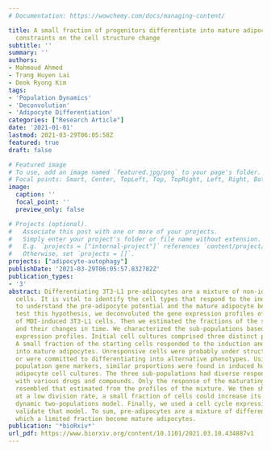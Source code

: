 ```yaml
---
# Documentation: https://wowchemy.com/docs/managing-content/

title: A small fraction of progenitors differentiate into mature adipocytes due to
  constraints on the cell structure change
subtitle: ''
summary: ''
authors:
- Mahmoud Ahmed
- Trang Huyen Lai
- Deok Ryong Kim
tags:
- 'Population Dynamics'
- 'Deconvolution'
- 'Adipocyte Differentiation'
categories: ["Research Article"]
date: '2021-01-01'
lastmod: 2021-03-29T06:05:58Z
featured: true
draft: false

# Featured image
# To use, add an image named `featured.jpg/png` to your page's folder.
# Focal points: Smart, Center, TopLeft, Top, TopRight, Left, Right, BottomLeft, Bottom, BottomRight.
image:
  caption: ''
  focal_point: ''
  preview_only: false

# Projects (optional).
#   Associate this post with one or more of your projects.
#   Simply enter your project's folder or file name without extension.
#   E.g. `projects = ["internal-project"]` references `content/project/deep-learning/index.md`.
#   Otherwise, set `projects = []`.
projects: ["adipocyte-autophagy"]
publishDate: '2021-03-29T06:05:57.832782Z'
publication_types:
- '3'
abstract: Differentiating 3T3-L1 pre-adipocytes are a mixture of non-identical culture
  cells. It is vital to identify the cell types that respond to the induction stimulus
  to understand the pre-adipocyte potential and the mature adipocyte behavior. To
  test this hypothesis, we deconvoluted the gene expression profiles of the cell culture
  of MDI-induced 3T3-L1 cells. Then we estimated the fractions of the sub-populations
  and their changes in time. We characterized the sub-populations based on their specific
  expression profiles. Initial cell cultures comprised three distinct phenotypes.
  A small fraction of the starting cells responded to the induction and developed
  into mature adipocytes. Unresponsive cells were probably under structural constraints
  or were committed to differentiating into alternative phenotypes. Using the same
  population gene markers, similar proportions were found in induced human primary
  adipocyte cell cultures. The three sub-populations had diverse responses to treatment
  with various drugs and compounds. Only the response of the maturating sub-population
  resembled that estimated from the profiles of the mixture. We then showed that even
  at a low division rate, a small fraction of cells could increase its share in a
  dynamic two-populations model. Finally, we used a cell cycle expression index to
  validate that model. To sum, pre-adipocytes are a mixture of different cells of
  which a limited fraction become mature adipocytes.
publication: '*bioRxiv*'
url_pdf: https://www.biorxiv.org/content/10.1101/2021.03.10.434887v1
---
```

